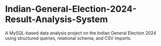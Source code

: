 # Indian-General-Election-2024-Result-Analysis-System
A MySQL-based data analysis project on the Indian General Election 2024 using structured queries, relational schema, and CSV imports.
